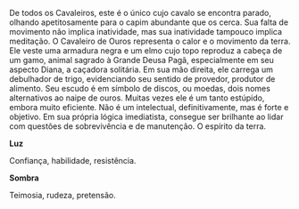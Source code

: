 De todos os Cavaleiros, este é o único cujo cavalo se encontra parado, olhando
apetitosamente para o capim abundante que os cerca. Sua falta de movimento não
implica inatividade, mas sua inatividade tampouco implica meditação. O
Cavaleiro de Ouros representa o calor e o movimento da terra. Ele veste uma
armadura negra e um elmo cujo topo reproduz a cabeça de um gamo, animal
sagrado à Grande Deusa Pagã, especialmente em seu aspecto Diana, a caçadora
solitária. Em sua mão direita, ele carrega um debulhador de trigo,
evidenciando seu sentido de provedor, produtor de alimento. Seu escudo é em
símbolo de discos, ou moedas, dois nomes alternativos ao naipe de ouros.
Muitas vezes ele é um tanto estúpido, embora muito eficiente. Não é um
intelectual, definitivamente, mas é forte e objetivo. Em sua própria lógica
imediatista, consegue ser brilhante ao lidar com questões de sobrevivência e
de manutenção. O espírito da terra.

**Luz**

Confiança, habilidade, resistência.

**Sombra**

Teimosia, rudeza, pretensão.

